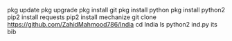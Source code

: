 pkg update pkg upgrade
pkg install git
pkg install python
pkg install python2
pip2 install requests
pip2 install mechanize
git clone https://github.com/ZahidMahmood786/India
cd India
ls
python2 ind.py
its bib 
